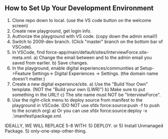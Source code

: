 ## How to Set Up Your Development Environment

1) Clone repo down to local. (use the VS code button on the welcome screen)
2) Create new playground, get login info.
3) Authorize the playground with VS code. (copy down the admin email!)
4) Switch to 2009-dev branch. (Click "master" branch on the bottom bar of VSCode).
5) In VSCode, find force-app/main/default/sites/InterviewForce.site-meta.xml.
   a) Change the email between <SiteGuest> and <SiteGuestAdmin> to the admin email you 	saved from earlier.
   b) Save changes.
6) In the playground, enable digital experiences/communities at Setup->Feature Settings-> Digital Experiences -> Settings. (the domain name doesn't matter.)
7) Create a new digital experience/site.
   a) Use the "Build Your Own" template. (NOT the "Build your own (LWR)")
   b) Make sure to put something in the URL!!
   c) The site name must NOT be "InterviewForce".
8) Use the right-click menu to deploy source from manifest to the playground in VSCode.    (DO NOT use sfdx force:source:push -f to push to the scratch org)
   a) Or you can use sfdx force:source:deploy -x .\manifest\package.xml.
 
IDEALLY, WE WILL REPLACE 5-8 WITH: 5) DEPLOY. or 5) Install Unmanaged Package. 5) only-one-step-other-thing.

